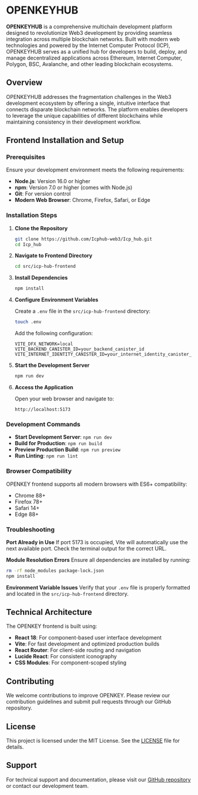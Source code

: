 # OPENKEYHUB

**OPENKEYHUB** is a comprehensive multichain development platform designed to revolutionize Web3 development by providing seamless integration across multiple blockchain networks. Built with modern web technologies and powered by the Internet Computer Protocol (ICP), OPENKEYHUB serves as a unified hub for developers to build, deploy, and manage decentralized applications across Ethereum, Internet Computer, Polygon, BSC, Avalanche, and other leading blockchain ecosystems.

## Overview

OPENKEYHUB addresses the fragmentation challenges in the Web3 development ecosystem by offering a single, intuitive interface that connects disparate blockchain networks. The platform enables developers to leverage the unique capabilities of different blockchains while maintaining consistency in their development workflow.

## Frontend Installation and Setup

### Prerequisites

Ensure your development environment meets the following requirements:

- **Node.js**: Version 16.0 or higher
- **npm**: Version 7.0 or higher (comes with Node.js)
- **Git**: For version control
- **Modern Web Browser**: Chrome, Firefox, Safari, or Edge

### Installation Steps

1. **Clone the Repository**
   ```bash
   git clone https://github.com/Icphub-web3/Icp_hub.git
   cd Icp_hub
   ```

2. **Navigate to Frontend Directory**
   ```bash
   cd src/icp-hub-frontend
   ```

3. **Install Dependencies**
   ```bash
   npm install
   ```

4. **Configure Environment Variables**
   
   Create a `.env` file in the `src/icp-hub-frontend` directory:
   ```bash
   touch .env
   ```
   
   Add the following configuration:
   ```env
   VITE_DFX_NETWORK=local
   VITE_BACKEND_CANISTER_ID=your_backend_canister_id
   VITE_INTERNET_IDENTITY_CANISTER_ID=your_internet_identity_canister_id
   ```

5. **Start the Development Server**
   ```bash
   npm run dev
   ```

6. **Access the Application**
   
   Open your web browser and navigate to:
   ```
   http://localhost:5173
   ```

### Development Commands

- **Start Development Server**: `npm run dev`
- **Build for Production**: `npm run build`
- **Preview Production Build**: `npm run preview`
- **Run Linting**: `npm run lint`

### Browser Compatibility

OPENKEY frontend supports all modern browsers with ES6+ compatibility:

- Chrome 88+
- Firefox 78+
- Safari 14+
- Edge 88+

### Troubleshooting

**Port Already in Use**
If port 5173 is occupied, Vite will automatically use the next available port. Check the terminal output for the correct URL.

**Module Resolution Errors**
Ensure all dependencies are installed by running:
```bash
rm -rf node_modules package-lock.json
npm install
```

**Environment Variable Issues**
Verify that your `.env` file is properly formatted and located in the `src/icp-hub-frontend` directory.

## Technical Architecture

The OPENKEY frontend is built using:

- **React 18**: For component-based user interface development
- **Vite**: For fast development and optimized production builds
- **React Router**: For client-side routing and navigation
- **Lucide React**: For consistent iconography
- **CSS Modules**: For component-scoped styling

## Contributing

We welcome contributions to improve OPENKEY. Please review our contribution guidelines and submit pull requests through our GitHub repository.

## License

This project is licensed under the MIT License. See the [LICENSE](LICENSE) file for details.

## Support

For technical support and documentation, please visit our [GitHub repository](https://github.com/Icphub-web3/Icp_hub) or contact our development team.
